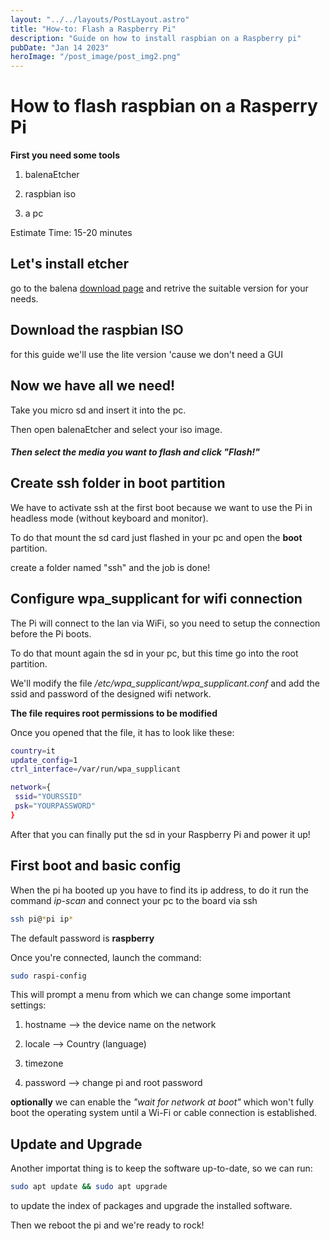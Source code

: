 ```yaml
---
layout: "../../layouts/PostLayout.astro"
title: "How-to: Flash a Raspberry Pi"
description: "Guide on how to install raspbian on a Raspberry pi"
pubDate: "Jan 14 2023"
heroImage: "/post_image/post_img2.png"
---
```

# How to flash raspbian on a Rasperry Pi

**First you need some tools**

1. balenaEtcher

2. raspbian iso

3. a pc

Estimate Time: 15-20 minutes

## Let's install etcher

go to the balena [download page](https://www.balena.io/etcher/) and retrive the
suitable version for your needs.
<!-- ![1](https://github.com/filippo-ferrando/howToFlashARaspberry/blob/master/assets/1.png) -->

## Download the raspbian ISO

for this guide we'll use the lite version 'cause we don't need a GUI
<!-- ![2](https://github.com/filippo-ferrando/howToFlashARaspberry/blob/master/assets/2.png) -->

## Now we have all we need!

Take you micro sd and insert it into the pc.

Then open balenaEtcher and select your iso image.
<!-- ![3](https://github.com/filippo-ferrando/howToFlashARaspberry/blob/master/assets/3.png) -->

##### Then select the media you want to flash and click "Flash!"

## Create ssh folder in boot partition

We have to activate ssh at the first boot because we want to use the Pi in
headless mode (without keyboard and monitor).

To do that mount the sd card just flashed in your pc and open the **boot**
partition.

create a folder named "ssh" and the job is done!

## Configure wpa_supplicant for wifi connection

The Pi will connect to the lan via WiFi, so you need to setup the connection
before the Pi boots.

To do that mount again the sd in your pc, but this time go into the root
partition.

We'll modify the file _/etc/wpa_supplicant/wpa_supplicant.conf_ and add the ssid
and password of the designed wifi network.

**The file requires root permissions to be modified**

Once you opened that the file, it has to look like these:

```bash
country=it
update_config=1
ctrl_interface=/var/run/wpa_supplicant

network={
 ssid="YOURSSID"
 psk="YOURPASSWORD"
}
```

After that you can finally put the sd in your Raspberry Pi and power it up!

## First boot and basic config

When the pi ha booted up you have to find its ip address, to do it run the
command _ip-scan_ and connect your pc to the board via ssh

```bash
ssh pi@*pi ip*
```

The default password is **raspberry**

Once you're connected, launch the command:

```bash
sudo raspi-config
```

This will prompt a menu from which we can change some important settings:
<!-- ![4](https://github.com/filippo-ferrando/howToFlashARaspberry/blob/master/assets/4.png) -->

1. hostname --> the device name on the network

2. locale --> Country (language)

3. timezone

4. password --> change pi and root password

**optionally** we can enable the _"wait for network at boot"_ which won't fully
boot the operating system until a Wi-Fi or cable connection is established.

## Update and Upgrade

Another importat thing is to keep the software up-to-date, so we can run:

```bash
sudo apt update && sudo apt upgrade
```

to update the index of packages and upgrade the installed software.

Then we reboot the pi and we're ready to rock!